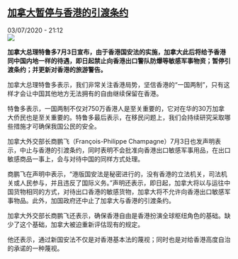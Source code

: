 <!--1593806247000-->
[加拿大暂停与香港的引渡条约](http://www.rfi.fr//cn/%E4%B8%AD%E5%9B%BD/20200703-%E5%8A%A0%E6%8B%BF%E5%A4%A7%E6%9A%82%E5%81%9C%E4%B8%8E%E9%A6%99%E6%B8%AF%E7%9A%84%E5%BC%95%E6%B8%A1%E6%9D%A1%E7%BA%A6)
------

<div>03/07/2020 - 21:12</div><img src="https://s.rfi.fr/media/display/102e6150-bd61-11ea-9502-005056a98db9/w:310/p:16x9/MjAyMDA3NzFlNWMwODUzNDcwNDEzYjFlZDBlZTAzNDY3OWZhOTI.jpg"><p><strong>加拿大总理特鲁多7月3日宣布，由于香港国安法的实施，加拿大此后将给予香港同中国内地一样的待遇，即日起禁止向香港出口警队防爆等敏感军事物资；暂停引渡条约；并更新对香港的旅游警告。</strong></p><div class="t-content__body u-clearfix"><div class="m-interstitial"></div><p>加拿大总理特鲁多表示，我们非常关注香港局势，坚信香港的“一国两制”，只有这样才会让中国其他地方无法拥有的自由继续保留在香港。</p><p>特鲁多表示，一国两制不仅对750万香港人是至关重要的，它对在华的30万加拿大侨民也是至关重要的。特鲁多最后表示，在移民问题上，我们会持续研究采取哪些措施才可确保我国公民的安全。</p><p>加拿大外交部长商鹏飞（François-Philippe Champagne）7月3日也发声明表示，中止与香港的引渡条约，同时表明不会批准向香港出口敏感军事用品，在出口敏感商品一事上，会与对待中国的同样方式处理。</p><p>商鹏飞在声明中表示，“港版国安法是秘密进行的，没有香港的立法机关，司法机关或人民参与，并且违反了国际义务。”声明还表示，即日起，加拿大将以与运往中国货物相同的方式，对待出口香港的敏感货物，加拿大将不允许向香港出口敏感军事物品。此外，加国政府还中止了加拿大与香港的引渡条约。</p><p>加拿大外交部长商鹏飞还表示，确保香港自由是香港扮演全球枢纽角色的基础。缺少了这个基础，加拿大被迫重新评估现有的规定。</p><p>他还表示，通过新国安法不仅是对香港基本法的蔑视；同时也是对给香港高度自治的承诺的一种蔑视。</p><div class="o-self-promo o-self-promo--nl o-self-promo--hidden" data-selfpromo-newsletter></div><div class="o-self-promo o-self-promo--app o-self-promo--hidden" data-selfpromo-app></div></div>
